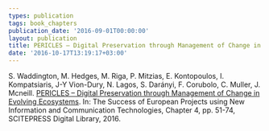 ```yaml
---
types: publication
tags: book_chapters
publication_date: '2016-09-01T00:00:00'
layout: publication
title: PERICLES – Digital Preservation through Management of Change in Evolving Ecosystems
date: '2016-10-17T13:19:17+03:00'
---
```

<p>S. Waddington, M. Hedges, M. Riga, P. Mitzias, E. Kontopoulos, I. Kompatsiaris, J-Y Vion-Dury, N. Lagos, S. Darányi, F. Corubolo, C. Muller, J. Mcneill. <a href="http://www.scitepress.org/documents/EPS_Colmar_2015.pdf">PERICLES – Digital Preservation through Management of Change in Evolving Ecosystems</a>. In: The Success of European Projects using New Information and Communication Technologies, Chapter 4, pp. 51-74, SCITEPRESS Digital Library, 2016.&nbsp;</p>
